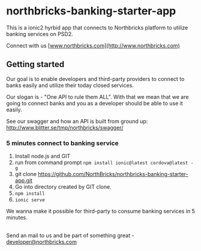 # northbricks-banking-starter-app
This is a ionic2 hyrbid app that connects to Northbricks platform to utilize banking services on PSD2.

Connect with us [www.northbricks.com](http://www.northbricks.com)

##  Getting started
Our goal is to enable developers and third-party providers to connect to banks easily and utilize their today closed services. 

Our slogan is - "One API to rule them ALL". With that we mean that we are going to connect banks and you as a developer should be able to use it easily.

See our swagger and how an API is built from ground up:
http://www.blitter.se/tmp/northbricks/swagger/


### 5 minutes connect to banking service
1. Install node.js and GIT
2. run from command prompt `npm install ionic@latest cordova@latest -g`
3. git clone https://github.com/NorthBricks/northbricks-banking-starter-app.git
4. Go into directory created by GIT clone. 
5. `npm install`
6. `ionic serve`

We wanna make it possible for third-party to consume
  banking services in 5 minutes.
  <br><br>

  Send an mail to us and be part of something great - developer@northbricks.com
